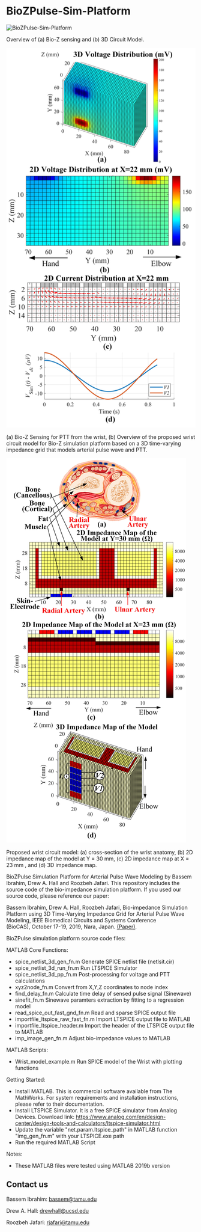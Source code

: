 # BioZPulse-Sim-Platform

![BioZPulse-Sim-Platform](./figures/grid.jpg&s=10)

Overview of (a) Bio-Z sensing and (b) 3D Circuit Model.

![BioZPulse-Sim-Platform2](./figures/delta.jpg)

 (a) Bio-Z Sensing for PTT from the wrist, (b) Overview of the proposed wrist circuit model for Bio-Z simulation platform based on a 3D time-varying impedance grid that models arterial pulse wave and PTT. 

![BioZPulse-Sim-Platform3](./figures/model.jpg)

Proposed wrist circuit model: (a) cross-section of the wrist anatomy, (b) 2D impedance map of the model at Y = 30 mm, (c) 2D impedance map at X = 23 mm , and (d) 3D impedance map.

BioZPulse Simulation Platform for Arterial Pulse Wave Modeling by Bassem Ibrahim, Drew A. Hall and Roozbeh Jafari.
This repository includes the source code of the bio-impedance simulation platform. If you used our source code, please reference our paper:

Bassem Ibrahim, Drew A. Hall, Roozbeh Jafari, Bio-impedance Simulation Platform using 3D Time-Varying Impedance Grid for Arterial Pulse Wave Modeling, IEEE Biomedical Circuits and Systems Conference (BioCAS), October 17-19, 2019, Nara, Japan. [(Paper)][1].

BioZPulse simulation platform source code files:

MATLAB Core Functions:
- spice_netlist_3d_gen_fn.m  		Generate SPICE netlist file (netlsit.cir)
- spice_netlist_3d_run_fn.m 		Run LTSPICE Simulator
- spice_netlist_3d_pp_fn.m  		Post-processing for voltage and PTT calculations
- xyz2node_fn.m                		Convert from X,Y,Z coordinates to node index
- find_delay_fn.m			Calculate time delay of sensed pulse signal (Sinewave)	
- sinefit_fn.m                		Sinewave paramters extraction by fitting to a regression model 
- read_spice_out_fast_gnd_fn.m  	Read and sparse SPICE output file
- importfile_ltspice_raw_fast_fn.m	Import LTSPICE output file to MATLAB
- importfile_ltspice_header.m       	Import the header of the LTSPICE output file to MATLAB
- imp_image_gen_fn.m                	Adjust bio-impedance values to MATLAB


MATLAB Scripts:
- Wrist_model_example.m     Run SPICE model of the Wrist with plotting functions

Getting Started:
- Install MATLAB. This is commercial software available from The MathWorks. For system requirements and installation instructions, please refer to their documentation.
- Install LTSPICE Simulator. It is a free SPICE simulator from Analog Devices. Download link: https://www.analog.com/en/design-center/design-tools-and-calculators/ltspice-simulator.html
- Update the variable "net.param.ltspice_path" in MATLAB function "img_gen_fn.m" with your LTSPICE.exe path
- Run the required MATLAB Script

Notes:
- These MATLAB files were tested using MATLAB 2019b version

## Contact us
Bassem Ibrahim: bassem@tamu.edu

Drew A. Hall: drewhall@ucsd.edu

Roozbeh Jafari: rjafari@tamu.edu

[1]: https://www.dropbox.com/s/ymjeqd5cs1soun0/BioCAS2019_final_submission.pdf?dl=0
